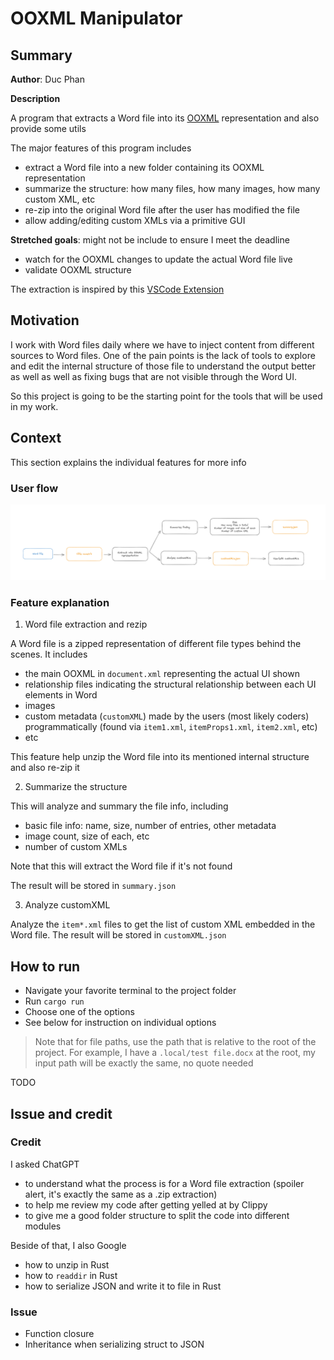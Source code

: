 # OOXML Manipulator

## Summary

**Author**: Duc Phan

**Description**

A program that extracts a Word file into its [OOXML](https://en.wikipedia.org/wiki/Office_Open_XML) representation and also provide some utils

The major features of this program includes

- extract a Word file into a new folder containing its OOXML representation
- summarize the structure: how many files, how many images, how many custom XML, etc
- re-zip into the original Word file after the user has modified the file
- allow adding/editing custom XMLs via a primitive GUI

**Stretched goals**: might not be include to ensure I meet the deadline

- watch for the OOXML changes to update the actual Word file live
- validate OOXML structure

The extraction is inspired by this [VSCode Extension](https://marketplace.visualstudio.com/items?itemName=yuenm18.ooxml-viewer)

## Motivation

I work with Word files daily where we have to inject content from different sources to Word files.
One of the pain points is the lack of tools to explore and edit the internal structure of those file to understand the output better as well as well as fixing bugs that are not visible through the Word UI.

So this project is going to be the starting point for the tools that will be used in my work.

## Context

This section explains the individual features for more info

### User flow

![User flow](./user-flow.png)

### Feature explanation

1. Word file extraction and rezip

A Word file is a zipped representation of different file types behind the scenes. It includes

- the main OOXML in `document.xml` representing the actual UI shown
- relationship files indicating the structural relationship between each UI elements in Word
- images
- custom metadata (`customXML`) made by the users (most likely coders) programmatically (found via `item1.xml`, `itemProps1.xml`, `item2.xml`, etc)
- etc

This feature help unzip the Word file into its mentioned internal structure and also re-zip it

2. Summarize the structure

This will analyze and summary the file info, including

- basic file info: name, size, number of entries, other metadata
- image count, size of each, etc
- number of custom XMLs

Note that this will extract the Word file if it's not found

The result will be stored in `summary.json`

3. Analyze customXML

Analyze the `item*.xml` files to get the list of custom XML embedded in the Word file. The result will be stored in `customXML.json`

## How to run

- Navigate your favorite terminal to the project folder
- Run `cargo run`
- Choose one of the options
- See below for instruction on individual options

> Note that for file paths, use the path that is relative to the root of the project. For example, I have a `.local/test file.docx` at the root, my input path will be exactly the same, no quote needed

TODO

## Issue and credit

### Credit

I asked ChatGPT

- to understand what the process is for a Word file extraction (spoiler alert, it's exactly the same as a .zip extraction)
- to help me review my code after getting yelled at by Clippy
- to give me a good folder structure to split the code into different modules

Beside of that, I also Google

- how to unzip in Rust
- how to `readdir` in Rust
- how to serialize JSON and write it to file in Rust

### Issue

- Function closure
- Inheritance when serializing struct to JSON
